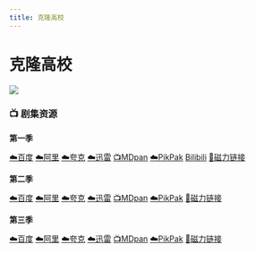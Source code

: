 ```yaml
---
title: 克隆高校
---
```


# 克隆高校
![](/assets/image/克隆高校.jpg)

### 📺 剧集资源

**第一季** <Badge type="warning" text="漫迪MDsub" />

[☁️百度](https://pan.baidu.com/s/1VGWsVPW0JtIdmC6GRWYI7w?pwd=xdcv)  [☁️阿里](https://www.aliyundrive.com/s/JsVsvc1RKKd)  [☁️夸克](https://pan.quark.cn/s/098c2bfe9481)  [☁️迅雷](https://pan.xunlei.com/s/VNnh90dzvkIuubjQo5GG17TgA1?pwd=g6x2#)  [📺MDpan](https://pan.mdsub.top/%E5%85%8B%E9%9A%86%E9%AB%98%E6%A0%A1)  [☁️PikPak](https://mypikpak.com/s/VNmW5_NPgPJz7uTCzryA2dqXo1)  [Bilibili](https://www.bilibili.com/video/BV1as411m7D1) [🧲磁力链接](magnet:?xt=urn:btih:1eb2e61542ba2a0e297c3969db1dd469d2226dad)

**第二季** <Badge type="warning" text="漫迪MDsub" />

[☁️百度](https://pan.baidu.com/s/1z0gAI94rKqnd_zMZAbJ-IQ?pwd=6gf7)  [☁️阿里](https://www.aliyundrive.com/s/FKAbJ6hfEFV)  [☁️夸克](https://pan.quark.cn/s/ce15f47ad7a3)  [☁️迅雷](https://pan.xunlei.com/s/VNnh96stjSaVuEAXXnU6iyceA1?pwd=s8qj#)  [📺MDpan](https://pan.mdsub.top/%E5%85%8B%E9%9A%86%E9%AB%98%E6%A0%A1)  [☁️PikPak](https://mypikpak.com/s/VNmW5_NPgPJz7uTCzryA2dqXo1) [🧲磁力链接](magnet:?xt=urn:btih:103750ff6e4ee4066a3a8c21657d2fc91fe07e95)

**第三季** <Badge type="warning" text="漫迪MDsub" />

[☁️百度](https://pan.baidu.com/s/1paKth-Z7aFRyAGctRksLsQ?pwd=a9u9)  [☁️阿里](https://www.alipan.com/s/PmCk6kmcxzJ)  [☁️夸克](https://pan.quark.cn/s/9fbad2a9a05a)  [☁️迅雷](https://pan.xunlei.com/s/VNq6QP54BKWiTLFbgJeP9xiYA1?pwd=j5hx#)  [📺MDpan](https://pan.mdsub.top/%E5%85%8B%E9%9A%86%E9%AB%98%E6%A0%A1/Season%2003/)  [☁️PikPak](https://mypikpak.com/s/VNmW5_NPgPJz7uTCzryA2dqXo1) [🧲磁力链接](magnet:?xt=urn:btih:8c9533ab6dfda8c6dfb59a6e1b03a899e3b509ee)
